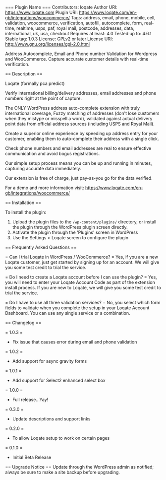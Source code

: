 === Plugin Name ===
Contributors: loqate
Author URI: https://www.loqate.com
Plugin URI: https://www.loqate.com/en-gb/integrations/woocommerce/
Tags: address, email, phone, mobile, cell, validation, woocommerce, verification, autofill, autocomplete, form, real-time, realtime, usps, paf, royal mail, postcode, addresses, data, international, uk, usa, checkout
Requires at least: 4.0
Tested up to: 4.6.1
Stable tag: 1.0.3
License: GPLv2 or later
License URI: http://www.gnu.org/licenses/gpl-2.0.html

Address Autocomplete, Email and Phone number Validation for Wordpress and WooCommerce. Capture accurate customer details with real-time verification.

== Description ==

Loqate (formally pca predict)

Verify international billing/delivery addresses, email addresses and phone numbers right at the point of capture.

The ONLY WordPress address auto-complete extension with truly international coverage, Fuzzy matching of addresses (don't lose customers when they mistype or misspell a word), validated against actual delivery point data from official address sources (including USPS and Royal Mail).

Create a superior online experience by speeding up address entry for your customer, enabling them to auto-complete their address with a single click.

Check phone numbers and email addresses are real to ensure effective communication and avoid bogus registrations.

Our simple setup process means you can be up and running in minutes, capturing accurate data immediately.

Our extension is free of charge, just pay-as-you go for the data verified.

For a demo and more information visit: https://www.loqate.com/en-gb/integrations/woocommerce/

== Installation ==

To install the plugin:

1. Upload the plugin files to the `/wp-content/plugins/` directory, or install the plugin through the WordPress plugin screen directly.
2. Activate the plugin through the 'Plugins' screen in WordPress
3. Use the Settings > Loqate screen to configure the plugin

== Frequently Asked Questions ==

= Can I trial Loqate in WordPress / WooCommerce? =
Yes, if you are a new Loqate customer, just get started by signing up for an account. We will give you some test credit to trial the service.

= Do I need to create a Loqate account before I can use the plugin? =
Yes, you will need to enter your Loqate Account Code as part of the extension install process. If you are new to Loqate, we will give you some test credit to trial the service.

= Do I have to use all three validation services? =
No, you select which form fields to validate when you complete the setup in your Loqate Account Dashboard. You can use any single service or a combination. 

== Changelog ==

= 1.0.3 =
* Fix issue that causes error during email and phone validation

= 1.0.2 =
* Add support for async gravity forms

= 1.0.1 =
* Add support for Select2 enhanced select box

= 1.0.0 =
* Full release...Yay!

= 0.3.0 =
* Update descriptions and support links

= 0.2.0 =
* To allow Loqate setup to work on certain pages

= 0.1.0 =
* Initial Beta Release

== Upgrade Notice ==
Update through the WordPress admin as notified; always be sure to make a site backup before upgrading.